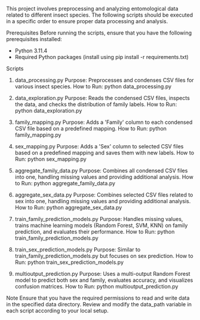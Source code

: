 This project involves preprocessing and analyzing entomological data related to different insect species. The following scripts should be executed in a specific order to ensure proper data processing and analysis.

Prerequisites
Before running the scripts, ensure that you have the following prerequisites installed:

- Python 3.11.4
- Required Python packages (install using pip install -r requirements.txt)

Scripts
1. data_processing.py
   Purpose: Preprocesses and condenses CSV files for various insect species.
   How to Run: python data_processing.py

2. data_exploration.py
   Purpose: Reads the condensed CSV files, inspects the data, and checks the distribution of family labels.
   How to Run: python data_exploration.py

3. family_mapping.py
   Purpose: Adds a 'Family' column to each condensed CSV file based on a predefined mapping.
   How to Run: python family_mapping.py

4. sex_mapping.py
   Purpose: Adds a 'Sex' column to selected CSV files based on a predefined mapping and saves them with new labels.
   How to Run: python sex_mapping.py

5. aggregate_family_data.py
   Purpose: Combines all condensed CSV files into one, handling missing values and providing additional analysis.
   How to Run: python aggregate_family_data.py

6. aggregate_sex_data.py
   Purpose: Combines selected CSV files related to sex into one, handling missing values and providing additional analysis.
   How to Run: python aggregate_sex_data.py

7. train_family_prediction_models.py
   Purpose: Handles missing values, trains machine learning models (Random Forest, SVM, KNN) on family prediction, and evaluates their performance.
   How to Run: python train_family_prediction_models.py

8. train_sex_prediction_models.py
   Purpose: Similar to train_family_prediction_models.py but focuses on sex prediction.
   How to Run: python train_sex_prediction_models.py

9. multioutput_prediction.py
   Purpose: Uses a multi-output Random Forest model to predict both sex and family, evaluates accuracy, and visualizes confusion matrices.
   How to Run: python multioutput_prediction.py

Note
Ensure that you have the required permissions to read and write data in the specified data directory.
Review and modify the data_path variable in each script according to your local setup.
